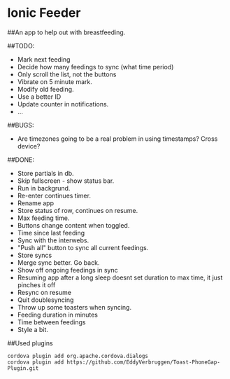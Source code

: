 Ionic Feeder
=====================

##An app to help out with breastfeeding.

##TODO:

* Mark next feeding
* Decide how many feedings to sync (what time period)
* Only scroll the list, not the buttons
* Vibrate on 5 minute mark.
* Modify old feeding.
* Use a better ID
* Update counter in notifications.
* ...

##BUGS:
* Are timezones going to be a real problem in using timestamps? Cross device?

##DONE:
* Store partials in db.
* Skip fullscreen - show status bar.
* Run in backgrund.
* Re-enter continues timer.
* Rename app
* Store status of row, continues on resume.
* Max feeding time.
* Buttons change content when toggled.
* Time since last feeding
* Sync with the interwebs.
* "Push all" button to sync all current feedings.
* Store syncs
* Merge sync better. Go back. 
* Show off ongoing feedings in sync
* Resuming app after a long sleep doesnt set duration to max time, it just pinches it off
* Resync on resume
* Quit doublesyncing
* Throw up some toasters when syncing.
* Feeding duration in minutes
* Time between feedings
* Style a bit.


##Used plugins

    cordova plugin add org.apache.cordova.dialogs
    cordova plugin add https://github.com/EddyVerbruggen/Toast-PhoneGap-Plugin.git

